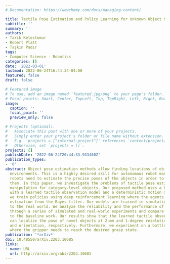 ```yaml
---
# Documentation: https://wowchemy.com/docs/managing-content/

title: Tactile Pose Estimation and Policy Learning for Unknown Object Manipulation
subtitle: ''
summary: ''
authors:
- Tarik Kelestemur
- Robert Platt
- Taşkın Padır
tags:
- Computer Science - Robotics
categories: []
date: '2022-03-01'
lastmod: 2022-06-24T16:44:34-04:00
featured: false
draft: false

# Featured image
# To use, add an image named `featured.jpg/png` to your page's folder.
# Focal points: Smart, Center, TopLeft, Top, TopRight, Left, Right, BottomLeft, Bottom, BottomRight.
image:
  caption: ''
  focal_point: ''
  preview_only: false

# Projects (optional).
#   Associate this post with one or more of your projects.
#   Simply enter your project's folder or file name without extension.
#   E.g. `projects = ["internal-project"]` references `content/project/deep-learning/index.md`.
#   Otherwise, set `projects = []`.
projects: []
publishDate: '2022-06-24T20:44:33.933460Z'
publication_types:
- '0'
abstract: Object pose estimation methods allow finding locations of objects in unstructured
  environments. This is a highly desired skill for autonomous robot manipulation as
  robots need to estimate the precise poses of the objects in order to manipulate
  them. In this paper, we investigate the problems of tactile pose estimation and
  manipulation for category-level objects. Our proposed method uses a Bayes filter
  with a learned tactile observation model and a deterministic motion model. Later,
  we train policies using deep reinforcement learning where the agents use the belief
  estimation from the Bayes filter. Our models are trained in simulation and transferred
  to the real world. We analyze the reliability and the performance of our framework
  through a series of simulated and real-world experiments and compare our method
  to the baseline work. Our results show that the learned tactile observation model
  can localize the pose of novel objects at 2-mm and 1-degree resolution for position
  and orientation, respectively. Furthermore, we experiment on a bottle opening task
  where the gripper needs to reach the desired grasp state.
publication: '*arXiv*'
doi: 10.48550/arXiv.2203.10685
links:
- name: URL
  url: http://arxiv.org/abs/2203.10685
---
```


